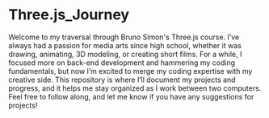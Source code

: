 # Three.js_Journey

Welcome to my traversal through Bruno Simon's Three.js course. I’ve always had a passion for media arts since high school, whether it was drawing, animating, 3D modeling, or creating short films. For a while, I focused more on back-end development and hammering my coding fundamentals, but now I’m excited to merge my coding expertise with my creative side. This repository is where I’ll document my projects and progress, and it helps me stay organized as I work between two computers. Feel free to follow along, and let me know if you have any suggestions for projects!
